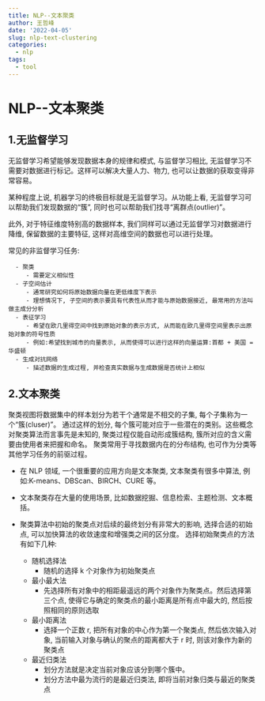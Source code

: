 ```yaml
---
title: NLP--文本聚类
author: 王哲峰
date: '2022-04-05'
slug: nlp-text-clustering
categories:
  - nlp
tags:
  - tool
---
```


NLP--文本聚类
============================

1.无监督学习
----------------------------

   无监督学习希望能够发现数据本身的规律和模式, 与监督学习相比, 无监督学习不需要对数据进行标记。这样可以解决大量人力、物力, 
   也可以让数据的获取变得非常容易。

   某种程度上说, 机器学习的终极目标就是无监督学习。从功能上看, 无监督学习可以帮助我们发现数据的“簇”, 
   同时也可以帮助我们找寻“离群点(outlier)”。
   
   此外, 对于特征维度特别高的数据样本, 我们同样可以通过无监督学习对数据进行降维, 
   保留数据的主要特征, 这样对高维空间的数据也可以进行处理。

   常见的非监督学习任务:

      - 聚类
         - 需要定义相似性
      - 子空间估计
         - 通常研究如何将原始数据向量在更低维度下表示
         - 理想情况下, 子空间的表示要具有代表性从而才能与原始数据接近, 最常用的方法叫做主成分分析
      - 表征学习
         - 希望在欧几里得空间中找到原始对象的表示方式, 从而能在欧几里得空间里表示出原始对象的符号性质
         - 例如:希望找到城市的向量表示, 从而使得可以进行这样的向量运算:首都 + 美国 = 华盛顿
      - 生成对抗网络
         - 描述数据的生成过程, 并检查真实数据与生成数据是否统计上相似

2.文本聚类
----------------------------

   聚类视图将数据集中的样本划分为若干个通常是不相交的子集, 每个子集称为一个“簇(cluser)”。
   通过这样的划分, 每个簇可能对应于一些潜在的类别。这些概念对聚类算法而言事先是未知的, 
   聚类过程仅能自动形成簇结构, 簇所对应的含义需要由使用者来把握和命名。
   聚类常用于寻找数据内在的分布结构, 也可作为分类等其他学习任务的前驱过程。

   - 在 NLP 领域, 一个很重要的应用方向是文本聚类, 文本聚类有很多中算法, 例如:K-means、DBScan、BIRCH、CURE 等。
   - 文本聚类存在大量的使用场景, 比如数据挖掘、信息检索、主题检测、文本概括。
   - 聚类算法中初始的聚类点对后续的最终划分有非常大的影响, 选择合适的初始点, 可以加快算法的收敛速度和增强类之间的区分度。
     选择初始聚类点的方法有如下几种:

      - 随机选择法
         - 随机的选择 k 个对象作为初始聚类点
      - 最小最大法
         - 先选择所有对象中的相距最遥远的两个对象作为聚类点。然后选择第三个点, 使得它与确定的聚类点的最小距离是所有点中最大的, 
           然后按照相同的原则选取
      - 最小距离法
         - 选择一个正数 r, 把所有对象的中心作为第一个聚类点, 然后依次输入对象, 当前输入对象与确认的聚点的距离都大于 r 时, 
           则该对象作为新的聚类点
      - 最近归类法
         - 划分方法就是决定当前对象应该分到哪个簇中。
         - 划分方法中最为流行的是最近归类法, 即将当前对象归类与最近的聚类点


